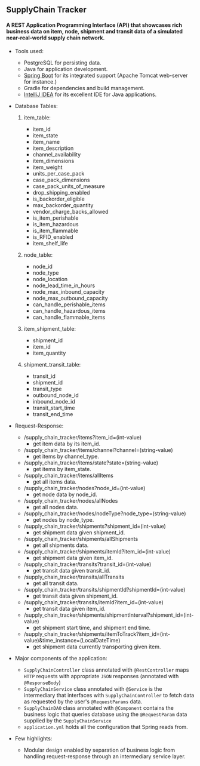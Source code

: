 ## SupplyChain Tracker

#### A REST Application Programming Interface (API) that showcases rich business data on item, node, shipment and transit data of a simulated near-real-world supply chain network.

* Tools used:
    * PostgreSQL for persisting data. 
    * Java for application development. 
    * [Spring Boot](http://spring.io/projects/spring-boot) for its integrated support (Apache Tomcat web-server for instance.)
    * Gradle for dependencies and build management.
    * [IntelliJ IDEA](https://www.jetbrains.com/idea/) for its excellent IDE for Java applications.

* Database Tables:
    1. item_table:
        * item_id
        * item_state
        * item_name
        * item_description
        * channel_availability
        * item_dimensions
        * item_weight
        * units_per_case_pack
        * case_pack_dimensions
        * case_pack_units_of_measure
        * drop_shipping_enabled
        * is_backorder_eligible
        * max_backorder_quantity
        * vendor_charge_backs_allowed
        * is_item_perishable
        * is_item_hazardous
        * is_item_flammable
        * is_RFID_enabled
        * item_shelf_life
    
    2. node_table:
        * node_id
        * node_type
        * node_location
        * node_lead_time_in_hours
        * node_max_inbound_capacity
        * node_max_outbound_capacity
        * can_handle_perishable_items
        * can_handle_hazardous_items
        * can_handle_flammable_items
        
    3. item_shipment_table:
        * shipment_id
        * item_id
        * item_quantity
        
    4. shipment_transit_table:
        * transit_id
        * shipment_id
        * transit_type
        * outbound_node_id
        * inbound_node_id
        * transit_start_time
        * transit_end_time
        
* Request-Response:
    * /supply_chain_tracker/items?item_id=(int-value) 
        * get item data by its item_id.
    * /supply_chain_tracker/items/channel?channel=(string-value)
        * get items by channel_type.
    * /supply_chain_tracker/items/state?state=(string-value)
        * get items by item_state.
    * /supply_chain_tracker/items/allItems
        * get all items data.
    * /supply_chain_tracker/nodes?node_id=(int-value)
        * get node data by node_id.
    * /supply_chain_tracker/nodes/allNodes
        * get all nodes data.
    * /supply_chain_tracker/nodes/nodeType?node_type=(string-value)
        * get nodes by node_type.
    * /supply_chain_tracker/shipments?shipment_id=(int-value)
        * get shipment data given shipment_id.
    * /supply_chain_tracker/shipments/allShipments
        * get all shipments data.
    * /supply_chain_tracker/shipments/itemId?item_id=(int-value)
        * get shipment data given item_id.
    * /supply_chain_tracker/transits?transit_id=(int-value)
        * get transit data given transit_id.
    * /supply_chain_tracker/transits/allTransits
        * get all transit data.
    * /supply_chain_tracker/transits/shipmentId?shipmentId=(int-value)
        * get transit data given shipment_id.
    * /supply_chain_tracker/transits/itemId?item_id=(int-value)
        * get transit data given item_id.
    * /supply_chain_tracker/shipments/shipmentInterval?shipment_id=(int-value)
        * get shipment start time, and shipment end time.
    * /supply_chain_tracker/shipments/itemToTrack?item_id=(int-value)&time_instance=(LocalDateTime)
        * get shipment data currently transporting given item.
* Major components of the application:
    * `SupplyChainController` class annotated with `@RestController` maps `HTTP` requests with appropriate `JSON` responses (annotated with `@ResponseBody`)
    * `SupplyChainService` class annotated with `@Service` is the intermediary that interfaces with `SupplyChainController` to fetch data as requested by the user's `@RequestParams` data.
    * `SupplyChainDAO` class annotated with `@Component` contains the business logic that queries database using the `@RequestParam` data supplied by the `SupplyChainService`
    *  `application.yml` holds all the configuration that Spring reads from.
* Few highlights:
    * Modular design enabled by separation of business logic from handling request-response through an intermediary service layer.